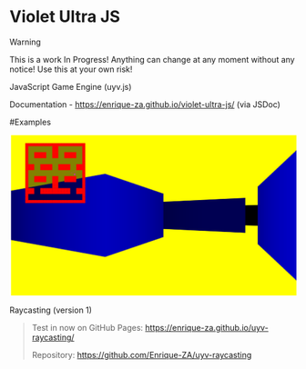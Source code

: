 # Violet Ultra JS

> [!WARNING]
> This is a work In Progress! Anything can change at any moment without any notice! Use this at your own risk!

JavaScript Game Engine (uyv.js)

Documentation - https://enrique-za.github.io/violet-ultra-js/ (via JSDoc)

#Examples

![screenshot](./screenshot.png)

Raycasting (version 1)

> Test in now on GitHub Pages: https://enrique-za.github.io/uyv-raycasting/
> 
> Repository: https://github.com/Enrique-ZA/uyv-raycasting
